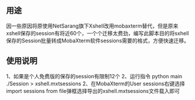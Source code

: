 ## 用途
因一些原因将原使用NetSarang旗下Xshell改用mobaxterm替代，但是原来xshell保存的session有将近60个，一个个迁移太费劲，编写此脚本目的将sxhell保存的Session批量转成MobaXterm软件sessions需要的格式，方便快速迁移。


## 使用说明
1、如果是个人免费版的保存的session有限制12个
2、运行指令 python main ./Session > xshell.mxtsessions
2、在MobaXterm的User sessions右键选择import sessions from file弹框选择导出的xshell.mxtsessions文件载入即可
